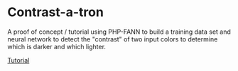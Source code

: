 # Contrast-a-tron
A proof of concept / tutorial using PHP-FANN to build a training data set and neural network to detect the "contrast" of two input colors to determine which is darker and which lighter.

[Tutorial](https://geekgirljoy.wordpress.com/2020/06/19/the-contrast-a-tron/)
